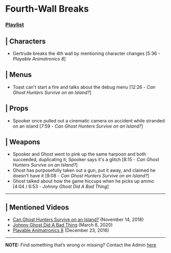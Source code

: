 # Fourth-Wall Breaks
### [Playlist](https://www.youtube.com/watch?v=SG_PYcWT79c&list=PLwljWXtmIKiR3ZZ8b7OdBLZmdZcBss4rN)


## | Characters
- Gertrude breaks the 4th wall by mentioning character changes \[5:36 - *Playable Animatronics 8*]

## | Menus
- Toast can't start a fire and talks about the debug menu \[12:26 - *Can Ghost Hunters Survive on an Island?*]

## | Props
- Spooker once pulled out a cinematic camera on accident while stranded on an island \[7:59 - *Can Ghost Hunters Survive on an Island?*]

## | Weapons
- Spooker and Ghost went to pink up the same harpoon and both succeeded, duplicating it; Spooker says it's a glitch \[8:15 - *Can Ghost Hunters Survive on an Island?*]
- Ghost has purposefully taken out a gun, put it away, and claimed he doesn't have it \[9:08 - *Can Ghost Hunters Survive on an Island?*]
- Ghost talked about how the game hiccups when he picks up ammo \[4:04 / 6:53 - *Johnny Ghost Did A Bad Thing*]

----

## | Mentioned Videos
- [Can Ghost Hunters Survive on an Island?](https://www.youtube.com/watch?v=xW4E8DGLAbM) \(November 14, 2018)
- [Johnny Ghost Did A Bad Thing](https://www.youtube.com/watch?v=e94uIredEVM) \(March 8, 2020)
- [Playable Animatronics 8](https://youtu.be/KByoXkGBzWo) \(December 23, 2016)

----

**NOTE:** Find something that’s wrong or missing? Contact the Admin [here](../chapter_2.md)